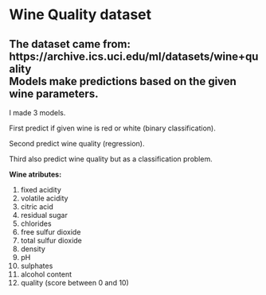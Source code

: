 <h1>Wine Quality dataset</h1> 
<h2>The dataset came from: https://archive.ics.uci.edu/ml/datasets/wine+quality<br>Models make predictions based on the given wine parameters.</h2>
<p>I made 3 models.</p>
<p>First predict if given wine is red or white (binary classification).</p>
<p>Second predict wine quality (regression).</p>
<p>Third also predict wine quality but as a classification problem.</p>
<p><b>Wine atributes:</b></p>
<ol>
  <li>fixed acidity</li>
  <li>volatile acidity</li>
  <li>citric acid</li>
  <li>residual sugar</li>
  <li>chlorides</li>
  <li>free sulfur dioxide</li>
  <li>total sulfur dioxide</li>
  <li>density</li>
  <li>pH</li>
  <li>sulphates</li>
  <li>alcohol content</li>
  <li>quality (score between 0 and 10)</li>
</ol>
